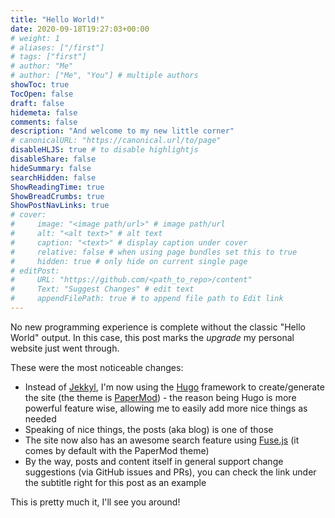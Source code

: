 ```yaml
---
title: "Hello World!"
date: 2020-09-18T19:27:03+00:00
# weight: 1
# aliases: ["/first"]
# tags: ["first"]
# author: "Me"
# author: ["Me", "You"] # multiple authors
showToc: true
TocOpen: false
draft: false
hidemeta: false
comments: false
description: "And welcome to my new little corner"
# canonicalURL: "https://canonical.url/to/page"
disableHLJS: true # to disable highlightjs
disableShare: false
hideSummary: false
searchHidden: false
ShowReadingTime: true
ShowBreadCrumbs: true
ShowPostNavLinks: true
# cover:
#     image: "<image path/url>" # image path/url
#     alt: "<alt text>" # alt text
#     caption: "<text>" # display caption under cover
#     relative: false # when using page bundles set this to true
#     hidden: true # only hide on current single page
# editPost:
#     URL: "https://github.com/<path_to_repo>/content"
#     Text: "Suggest Changes" # edit text
#     appendFilePath: true # to append file path to Edit link
---
```

No new programming experience is complete without the classic "Hello World" output. In this case, this post marks the *upgrade* my personal website just went through. 

These were the most noticeable changes:
* Instead of [Jekkyl](https://jekyllrb.com/), I'm now using the [Hugo](https://gohugo.io/) framework to create/generate the site (the theme is [PaperMod](https://github.com/adityatelange/hugo-PaperMod)) - the reason being Hugo is more powerful feature wise, allowing me to easily add more nice things as needed
* Speaking of nice things, the posts (aka blog) is one of those
* The site now also has an awesome search feature using [Fuse.js](https://fusejs.io/) (it comes by default with the PaperMod theme)
* By the way, posts and content itself in general support change suggestions (via GitHub issues and PRs), you can check the link under the subtitle right for this post as an example

This is pretty much it, I'll see you around!
